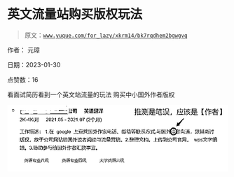 # 英文流量站购买版权玩法

> 原文：[`www.yuque.com/for_lazy/xkrm14/bk7rqdhem2bgwgvq`](https://www.yuque.com/for_lazy/xkrm14/bk7rqdhem2bgwgvq)

作者： 元璋 

日期：2023-01-30 

点赞数：16 

看面试简历看到一个英文站流量的玩法 购买中小国外作者版权 

![](img/edfbee486a37b03bb79574a9c31b8145.png)  


